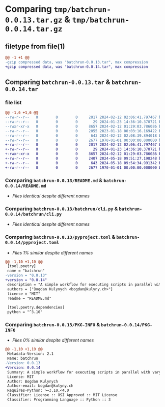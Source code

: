 # Comparing `tmp/batchrun-0.0.13.tar.gz` & `tmp/batchrun-0.0.14.tar.gz`

## filetype from file(1)

```diff
@@ -1 +1 @@
-gzip compressed data, was "batchrun-0.0.13.tar", max compression
+gzip compressed data, was "batchrun-0.0.14.tar", max compression
```

## Comparing `batchrun-0.0.13.tar` & `batchrun-0.0.14.tar`

### file list

```diff
@@ -1,6 +1,6 @@
--rw-r--r--   0        0        0     2017 2024-02-12 02:06:41.797467 batchrun-0.0.13/README.md
--rw-r--r--   0        0        0       29 2024-01-23 14:36:10.370721 batchrun-0.0.13/batchrun/__init__.py
--rwxr-xr-x   0        0        0     8657 2024-02-12 01:29:03.786086 batchrun-0.0.13/batchrun/cli.py
--rw-r--r--   0        0        0     2055 2023-01-18 00:03:16.169422 batchrun-0.0.13/batchrun/spec.py
--rw-r--r--   0        0        0      643 2024-02-12 02:08:39.894018 batchrun-0.0.13/pyproject.toml
--rw-r--r--   0        0        0     2677 1970-01-01 00:00:00.000000 batchrun-0.0.13/PKG-INFO
+-rw-r--r--   0        0        0     2017 2024-02-12 02:06:41.797467 batchrun-0.0.14/README.md
+-rw-r--r--   0        0        0       29 2024-01-23 14:36:10.370721 batchrun-0.0.14/batchrun/__init__.py
+-rwxr-xr-x   0        0        0     8657 2024-02-12 01:29:03.786086 batchrun-0.0.14/batchrun/cli.py
+-rw-r--r--   0        0        0     2407 2024-05-18 09:51:27.198248 batchrun-0.0.14/batchrun/spec.py
+-rw-r--r--   0        0        0      643 2024-05-18 09:54:34.991342 batchrun-0.0.14/pyproject.toml
+-rw-r--r--   0        0        0     2677 1970-01-01 00:00:00.000000 batchrun-0.0.14/PKG-INFO
```

### Comparing `batchrun-0.0.13/README.md` & `batchrun-0.0.14/README.md`

 * *Files identical despite different names*

### Comparing `batchrun-0.0.13/batchrun/cli.py` & `batchrun-0.0.14/batchrun/cli.py`

 * *Files identical despite different names*

### Comparing `batchrun-0.0.13/pyproject.toml` & `batchrun-0.0.14/pyproject.toml`

 * *Files 1% similar despite different names*

```diff
@@ -1,10 +1,10 @@
 [tool.poetry]
 name = "batchrun"
-version = "0.0.13"
+version = "0.0.14"
 description = "A simple workflow for executing scripts in parallel with varying argument values"
 authors = ["Bogdan Kulynych <bogdan@kulyny.ch>"]
 license = "MIT"
 readme = "README.md"
 
 [tool.poetry.dependencies]
 python = "^3.10"
```

### Comparing `batchrun-0.0.13/PKG-INFO` & `batchrun-0.0.14/PKG-INFO`

 * *Files 0% similar despite different names*

```diff
@@ -1,10 +1,10 @@
 Metadata-Version: 2.1
 Name: batchrun
-Version: 0.0.13
+Version: 0.0.14
 Summary: A simple workflow for executing scripts in parallel with varying argument values
 License: MIT
 Author: Bogdan Kulynych
 Author-email: bogdan@kulyny.ch
 Requires-Python: >=3.10,<4.0
 Classifier: License :: OSI Approved :: MIT License
 Classifier: Programming Language :: Python :: 3
```

